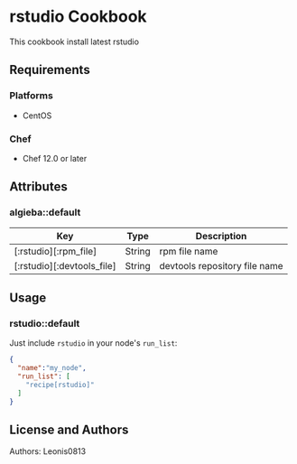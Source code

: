 # rstudio Cookbook

This cookbook install latest rstudio

## Requirements

### Platforms

- CentOS

### Chef

- Chef 12.0 or later

## Attributes

### algieba::default

|Key                        |Type         |Description                   |
|---------------------------|-------------|------------------------------|
|[:rstudio][:rpm_file]      |String       |rpm file name                 |
|[:rstudio][:devtools_file] |String       |devtools repository file name |

## Usage

### rstudio::default

Just include `rstudio` in your node's `run_list`:

```json
{
  "name":"my_node",
  "run_list": [
    "recipe[rstudio]"
  ]
}
```

## License and Authors

Authors: Leonis0813
